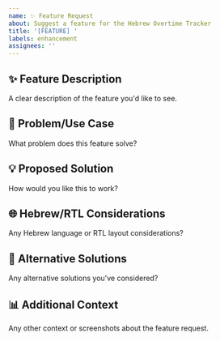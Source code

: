 ```yaml
---
name: ✨ Feature Request
about: Suggest a feature for the Hebrew Overtime Tracker
title: '[FEATURE] '
labels: enhancement
assignees: ''
---
```


## ✨ Feature Description
A clear description of the feature you'd like to see.

## 🎯 Problem/Use Case
What problem does this feature solve?

## 💡 Proposed Solution
How would you like this to work?

## 🌐 Hebrew/RTL Considerations
Any Hebrew language or RTL layout considerations?

## 📱 Alternative Solutions
Any alternative solutions you've considered?

## 📊 Additional Context
Any other context or screenshots about the feature request.
